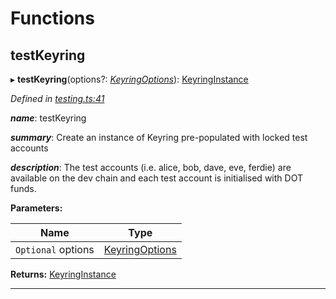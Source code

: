 

# Functions

<a id="testkeyring"></a>

##  testKeyring

▸ **testKeyring**(options?: *[KeyringOptions](_types_.md#keyringoptions)*): [KeyringInstance](../interfaces/_types_.keyringinstance.md)

*Defined in [testing.ts:41](https://github.com/polkadot-js/common/blob/e397016/packages/keyring/src/testing.ts#L41)*

*__name__*: testKeyring

*__summary__*: Create an instance of Keyring pre-populated with locked test accounts

*__description__*: The test accounts (i.e. alice, bob, dave, eve, ferdie) are available on the dev chain and each test account is initialised with DOT funds.

**Parameters:**

| Name | Type |
| ------ | ------ |
| `Optional` options | [KeyringOptions](_types_.md#keyringoptions) |

**Returns:** [KeyringInstance](../interfaces/_types_.keyringinstance.md)

___

